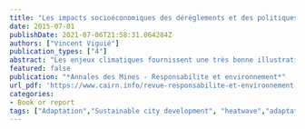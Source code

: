 ```yaml
---
title: "Les impacts socioéconomiques des dérèglements et des politiques climatiques"
date: 2015-07-01
publishDate: 2021-07-06T21:58:31.064284Z
authors: ["Vincent Viguié"]
publication_types: ["4"]
abstract: "Les enjeux climatiques fournissent une très bonne illustration des tensions entre la lutte contre les inégalités sociales et les luttes contre les inégalités environnementales. Pourtant, quand on y regarde de plus près, le schéma est plus compliqué que cela. Tout d’abord, tout dépend de l’échelle des temps sur laquelle on se situe. À long terme, en effet, les impacts que l’on cherche à éviter à court terme n’en seraient pas moins créateurs d’inégalités, et l’inaction n’en est donc pas plus justifiable. De plus, à court terme, de nombreux mécanismes de compensation et d’ajustement peuvent être mis en place et, de manière générale, une progressivité dans la mise en place de mesures au fil du temps est le meilleur levier pour atténuer ce conflit."
featured: false
publication: "*Annales des Mines - Responsabilite et environnement*"
url_pdf: 'https://www.cairn.info/revue-responsabilite-et-environnement-2015-3-page-68.htm'
categories:
- Book or report
tags: ["Adaptation","Sustainable city development", "heatwave","adaptation policies"]
---
```



